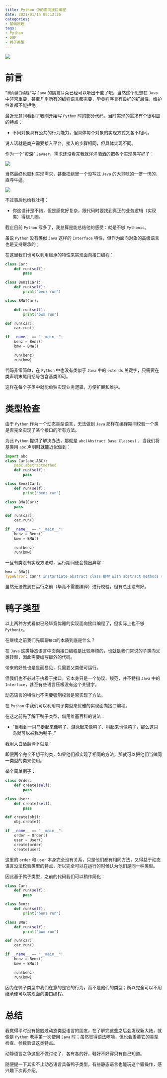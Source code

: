 ```yaml
---
title: Python 中的面向接口编程
date: 2021/01/14 08:13:26 
categories: 
- 基础原理
tags: 
- Python
- OOP
- 鸭子类型
---
```


![](https://tva1.sinaimg.cn/large/008eGmZEly1gmmkyd7lu6j31c00u0gx9.jpg)

# 前言

`”面向接口编程“`写 `Java` 的朋友耳朵已经可以听出干茧了吧，当然这个思想在 `Java` 中非常重要，甚至几乎所有的编程语言都需要，毕竟程序具有良好的扩展性、维护性谁都不能拒绝。

<!--more-->

最近无意间看到了我刚开始写 `Python` 时的部分代码，当时实现的需求有个很明显的特点：

- 不同对象具有公共的行为能力，但具体每个对象的实现方式又各不相同。

说人话就是商户需要接入平台，接入的步骤相同，但具体实现不同。

 

作为一个”资深“ `Javaer`，需求还没看完我就洋洋洒洒的把各个实现类写好了：

![](https://tva1.sinaimg.cn/large/008eGmZEly1gmmkyu72kgj30ho0bodgn.jpg)

当然最终也顺利实现需求，甚至把组里一个没写过 `Java` 的大哥唬的一愣一愣的，直呼牛逼。

![](https://tva1.sinaimg.cn/large/008eGmZEly1gmmkz0fp9mj301c01c742.jpg)

不过事后也给我吐槽：

- 你这设计是不错，但是感觉好复杂，跟代码时要找到真正的业务逻辑（实现类）得绕几圈。

截止目前 `Python` 写多了，我总算是能总结他的感受：就是不够 `Pythonic`。

虽说 `Python` 没有类似 `Java` 这样的 `Interface` 特性，但作为面向对象的高级语言也是支持继承的；

在这里我们也可以利用继承的特性来实现面向接口编程：

```python
class Car:
    def run(self):
        pass

class Benz(Car):
    def run(self):
        print("benz run")

class BMW(Car):

    def run(self):
        print("bwm run")

def run(car):
    car.run()

if __name__ == "__main__":
    benz = Benz()
    bmw = BMW()

    run(benz)
    run(bmw)
```

代码非常简单，在 `Python` 中也没有类似于 `Java` 中的 `extends` 关键字，只需要在类声明末尾用括号包含基类即可。

这样在每个子类中就能单独实现业务逻辑，方便扩展和维护。

# 类型检查

由于 `Python` 作为一个动态类型语言，无法做到 `Java` 那样在编译期间校验一个类是否完全实现了某个接口的所有方法。

为此 `Python` 提供了解决办法，那就是 `abc(Abstract Base Classes)` ，当我们将基类用 `abc` 声明时就能近似做到：

```python
import abc
class Car(abc.ABC):
    @abc.abstractmethod
    def run(self):
        pass

class Benz(Car):
    def run(self):
        print("benz run")

class BMW(Car):
    pass

def run(car):
    car.run()

if __name__ == "__main__":
    benz = Benz()
    bmw = BMW()

    run(benz)
    run(bmw)
```

一旦有类没有实现方法时，运行期间便会抛出异常：

```python
bmw = BMW()
TypeError: Can't instantiate abstract class BMW with abstract methods run
```

虽然无法做到在运行之前（毕竟不需要编译）进行校验，但有总比没有好。

# 鸭子类型

以上两种方式看似已经毕竟优雅的实现面向接口编程了，但实际上也不够 `Pythonic`。

在继续之前我们先聊聊`接口`的本质到底是什么？

在 `Java` 这类静态语言中面向接口编程是比较麻烦的，也就是我们常说的子类向父类转型，因此需要编写额外的代码。

带来的好处也是显而易见，只需要父类便可运行。

但我们也不必过于执着于接口，它本身只是一个协议、规范，并不特指 `Java` 中的 `Interface`，甚至有些语言压根没有这个关键字。

动态语言的特性也不需要强制校验是否实现了方法。

在 `Python` 中我们可以利用鸭子类型来优雅的实现面向接口编程。

在这之前先了解下鸭子类型，借用维基百科的说法：

- “当看到一只鸟走起来像鸭子、游泳起来像鸭子、叫起来也像鸭子，那么这只鸟就可以被称为鸭子。”

我用大白话翻译下就是：

即便两个完全不想干的类，如果他们都实现了相同的方法，那就可以把他们当做同一类型的类来使用。

举个简单例子：

```python
class Order:
    def create(self):
        pass

class User:
    def create(self):
        pass

def create(obj):
    obj.create()

if __name__ == "__main__":
    order = Order()
    user = User()
    create(order)
    create(user)
```

这里的 `order` 和 `user` 本身完全没有关系，只是他们都有相同方法，又得益于动态语言没法校验类型的特点，所以完全可以在运行的时候认为他们是同一种类型。

因此基于鸭子类型，之前的代码我们可以稍作简化：

```python
class Car:
    def run(self):
        pass

class Benz:
    def run(self):
        print("benz run")

class BMW:
    def run(self):
        print("bwm run")

def run(car):
    car.run()

if __name__ == "__main__":
    benz = Benz()
    bmw = BMW()

    run(benz)
    run(bmw)
```

因为在鸭子类型中我们在意的是它的行为，而不是他们的类型；所以完全可以不用继承便可以实现面向接口编程。

# 总结

我觉得平时没有接触过动态类型语言的朋友，在了解完这些之后会发现新大陆，就像是 `Python` 老手第一次使用 `Java` 时；虽然觉得语法啰嗦，但也会羡慕它的类型检查、参数验证这类特点。

动静语言之争这里不做讨论了，各有各的好，鞋好不好穿只有自己知道。

随便提一下其实不止动态语言具备鸭子类型，有些静态语言也能玩这个骚操作，感兴趣下次再介绍。